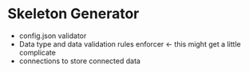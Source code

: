 # Skeleton Generator

- config.json validator
- Data type and data validation rules enforcer <- this might get a little complicate
- connections to store connected data 